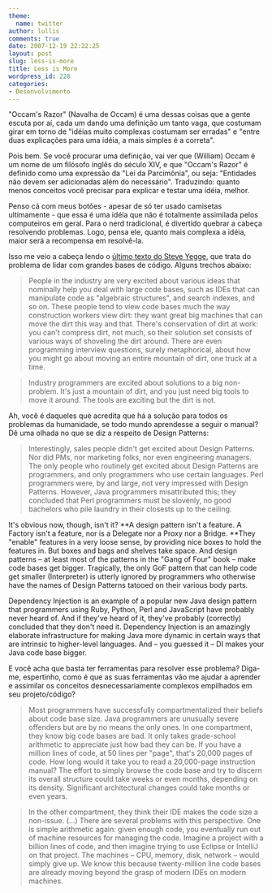 ```yaml
---
theme:
  name: twitter
author: lullis
comments: true
date: 2007-12-19 22:22:25
layout: post
slug: less-is-more
title: Less is More
wordpress_id: 228
categories:
- Desenvolvimento
---
```


"Occam's Razor" (Navalha de Occam) é uma dessas coisas que a gente escuta por aí, cada um dando uma definição um tanto vaga, que costumam girar em torno de  "idéias muito complexas costumam ser erradas" e "entre duas explicações para uma idéia, a mais simples é a correta".

Pois bem. Se você procurar uma definição, vai ver que (William) Occam é um nome de um filósofo inglês do século XIV, e que "Occam's Razor" é definido como uma expressão da "Lei da Parcimônia", ou seja: "Entidades não devem ser adicionadas além do necessário". Traduzindo: quanto menos conceitos você precisar para explicar e testar uma idéia, melhor.

Penso cá com meus botões - apesar de só ter usado camisetas ultimamente - que essa é uma idéia que não é totalmente assimilada pelos computeiros em geral. Para o nerd tradicional, é divertido quebrar a cabeça resolvendo problemas. Logo, pensa ele, quanto mais complexa a idéia, maior será a recompensa em resolvê-la.

Isso me veio a cabeça lendo o [último texto do Steve Yegge](http://steve-yegge.blogspot.com/2007/12/codes-worst-enemy.html), que trata do problema de lidar com grandes bases de código. Alguns trechos abaixo:


> 


> People in the industry are very excited about various ideas that nominally help you deal with large code bases, such as IDEs that can manipulate code as "algebraic structures", and search indexes, and so on. These people tend to view code bases much the way construction workers view dirt: they want great big machines that can move the dirt this way and that. There's conservation of dirt at work: you can't compress dirt, not much, so their solution set consists of various ways of shoveling the dirt around. There are even programming interview questions, surely metaphorical, about how you might go about moving an entire mountain of dirt, one truck at a time.




> Industry programmers are excited about solutions to a big non-problem. It's just a mountain of dirt, and you just need big tools to move it around. The tools are exciting but the dirt is not.


Ah, você é daqueles que acredita que há a solução para todos os problemas da humanidade, se todo mundo aprendesse a seguir o manual? Dê uma olhada no que se diz a respeito de Design Patterns:


> Interestingly, sales people didn't get excited about Design Patterns. Nor did PMs, nor marketing folks, nor even engineering managers. The only people who routinely get excited about Design Patterns are programmers, and only programmers who use certain languages. Perl programmers were, by and large, not very impressed with Design Patterns. However, Java programmers misattributed this; they concluded that Perl programmers must be slovenly, no good bachelors who pile laundry in their closests up to the ceiling.

It's obvious now, though, isn't it? **A design pattern isn't a feature. A Factory isn't a feature, nor is a Delegate nor a Proxy nor a Bridge. **They "enable" features in a very loose sense, by providing nice boxes to hold the features in. But boxes and bags and shelves take space. And design patterns – at least most of the patterns in the "Gang of Four" book – make code bases get bigger. Tragically, the only GoF pattern that can help code get smaller (Interpreter) is utterly ignored by programmers who otherwise have the names of Design Patterns tatooed on their various body parts.

Dependency Injection is an example of a popular new Java design pattern that programmers using Ruby, Python, Perl and JavaScript have probably never heard of. And if they've heard of it, they've probably (correctly) concluded that they don't need it. Dependency Injection is an amazingly elaborate infrastructure for making Java more dynamic in certain ways that are intrinsic to higher-level languages. And – you guessed it – DI makes your Java code base bigger.


E você acha que basta ter ferramentas para resolver esse problema? Diga-me, espertinho, como é que as suas ferramentas vão me ajudar a aprender e assimilar os conceitos desnecessariamente complexos empilhados em seu projeto/código?


> Most programmers have successfully compartmentalized their beliefs about code base size. Java programmers are unusually severe offenders but are by no means the only ones. In one compartment, they know big code bases are bad. It only takes grade-school arithmetic to appreciate just how bad they can be. If you have a million lines of code, at 50 lines per "page", that's 20,000 pages of code. How long would it take you to read a 20,000-page instruction manual? The effort to simply browse the code base and try to discern its overall structure could take weeks or even months, depending on its density. Significant architectural changes could take months or even years.




> In the other compartment, they think their IDE makes the code size a non-issue.  (...) There are several problems with this perspective. One is simple arithmetic again: given enough code, you eventually run out of machine resources for managing the code. Imagine a project with a billion lines of code, and then imagine trying to use Eclipse or IntelliJ on that project. The machines – CPU, memory, disk, network – would simply give up. We know this because twenty-million line code bases are already moving beyond the grasp of modern IDEs on modern machines.
